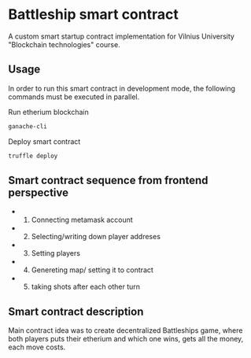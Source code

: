 # Battleship smart contract

A custom smart startup contract implementation for Vilnius University "Blockchain technologies" course.

## Usage

In order to run this smart contract in development mode, the following commands must be executed in parallel.


Run etherium blockchain
```bash
ganache-cli
```

Deploy smart contract
```bash
truffle deploy
```

## Smart contract sequence from frontend perspective

*   1. Connecting metamask account
*   2. Selecting/writing down player addreses
*   3. Setting players
*   4. Genereting map/ setting it to contract
*   5. taking shots after each other turn

## Smart contract description

Main contract idea was to create decentralized Battleships game, where both players puts their etherium and which one wins, gets all the money, each move costs.